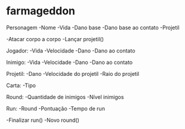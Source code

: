 # farmageddon
Personagem
  -Nome
  -Vida
  -Dano base
  -Dano base ao contato
  -Projetil

  -Atacar corpo a corpo
  -Lançar projetil()


Jogador:
  -Vida
  -Velocidade
  -Dano
  -Dano ao contato


Inimigo:
  -Vida
  -Velocidade
  -Dano
  -Dano ao contato 


Projetil:
  -Dano
  -Velocidade do projetil
  -Raio do projetil
  
Carta:
  -Tipo

Round:
  -Quantidade de inimigos
  -Nível inimigos

Run:
  -Round
  -Pontuação
  -Tempo de run
  
  -Finalizar run()
  -Novo round()
